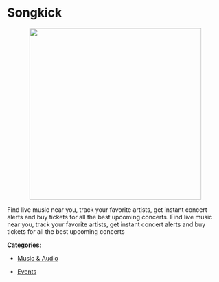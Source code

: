# Songkick
<p align="center">
    <img width="400" src="https://raw.githubusercontent.com/apis-list/apis-list/apis/songkick/logo_256x256.png" />
</p>

Find live music near you, track your favorite artists, get instant concert alerts and buy tickets for all the best upcoming concerts.  Find live music near you, track your favorite artists, get instant concert alerts and buy tickets for all the best upcoming concerts



**Categories**:

- [Music & Audio](https://github.com/apis-list/apis-list#music-and-audio)

- [Events](https://github.com/apis-list/apis-list#events)




